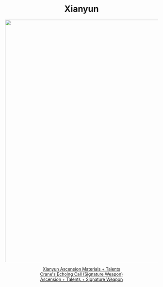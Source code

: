 <body>
  <div align="center">
    <h1> Xianyun </h1>
<img src="https://paimon.moe/images/characters/full/xianyun.png" width=800>
<p></p>
<a href="">Xianyun Ascension Materials + Talents</a><br>
<a href="">Crane's Echoing Call (Signature Weapon)</a><br>
<a href="">Ascension + Talents + Signature Weapon</a>
  
  </div>
</body>
